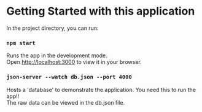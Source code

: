 # Getting Started with this application

In the project directory, you can run:

### `npm start`

Runs the app in the development mode.\
Open [http://localhost:3000](http://localhost:3000) to view it in your browser.

### `json-server --watch db.json --port 4000`

Hosts a 'database' to demonstrate the application. You need this to run the app!!\
The raw data can be viewed in the db.json file.
